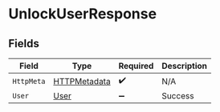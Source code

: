 # UnlockUserResponse


## Fields

| Field                                                   | Type                                                    | Required                                                | Description                                             |
| ------------------------------------------------------- | ------------------------------------------------------- | ------------------------------------------------------- | ------------------------------------------------------- |
| `HttpMeta`                                              | [HTTPMetadata](../../Models/Components/HTTPMetadata.md) | :heavy_check_mark:                                      | N/A                                                     |
| `User`                                                  | [User](../../Models/Components/User.md)                 | :heavy_minus_sign:                                      | Success                                                 |